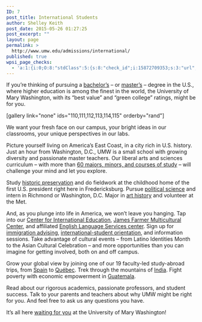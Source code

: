 ```yaml
---
ID: 7
post_title: International Students
author: Shelley Keith
post_date: 2015-05-26 01:27:25
post_excerpt: ""
layout: page
permalink: >
  http://www.umw.edu/admissions/international/
published: true
wpsi_page_checks:
  - 'a:1:{i:0;O:8:"stdClass":5:{s:8:"check_id";i:15872709353;s:3:"url";s:44:"http://www.umw.edu/admissions/international/";s:6:"status";s:8:"checking";s:6:"_links";O:8:"stdClass":1:{s:9:"pagecheck";s:65:"https://api.siteimprove.com/v1/sites/448702/pagecheck/15872709353";}s:4:"time";i:1456842888;}}'
---
```

If you’re thinking of pursuing a <a href="/admissions/international/first-year-process/">bachelor’s</a> – or <a href="http://www.umw.edu/admissions/international/graduate-school/">master’s</a> – degree in the U.S., where higher education is among the finest in the world, the University of Mary Washington, with its “best value” and “green college” ratings, might be for you.

[gallery link="none" ids="110,111,112,113,114,115" orderby="rand"]

We want your fresh face on our campus, your bright ideas in our classrooms, your unique perspectives in our labs.

Picture yourself living on America’s East Coast, in a city rich in U.S. history. Just an hour from Washington, D.C., UMW is a small school with growing diversity and passionate master teachers. Our liberal arts and sciences curriculum – with more than <a href="/study/">60 majors, minors, and courses of study</a> – will challenge your mind and let you explore.

Study <a href="/study/areas/historic-preservation/">historic preservation</a> and do fieldwork at the childhood home of the first U.S. president right here in Fredericksburg. Pursue <a href="/study/areas/political-science/">political science</a> and intern in Richmond or Washington, D.C. Major in <a href="/study/areas/art-history/">art history</a> and volunteer at the Met.

And, as you plunge into life in America, we won’t leave you hanging. Tap into our <a href="http://international.umw.edu/">Center for International Education</a>, <a href="http://students.umw.edu/multicultural/">James Farmer Multicultural Center</a>, and affiliated <a href="https://www.els.edu/en">English Language Services center</a>. Sign up for <a href="http://international.umw.edu/international-services/admitted/visas-immigration/">immigration advising</a>, <a href="http://international.umw.edu/international-services/admitted/orientation-and-arrival/international-student-orientation/">international-student orientation</a>, and information sessions. Take advantage of cultural events – from Latino Identities Month to the Asian Cultural Celebration – and more opportunities than you can imagine for getting involved, both on and off campus.

Grow your global view by joining one of our 19 faculty-led study-abroad trips, from <a href="http://international.umw.edu/spain">Spain</a> to <a href="http://international.umw.edu/quebec">Québec</a>. Trek through the mountains of <a href="http://international.umw.edu/india">India</a>. Fight poverty with economic empowerment in <a href="http://international.umw.edu/guatemala">Guatemala</a>.

Read about our rigorous academics, passionate professors, and student success. Talk to your parents and teachers about why UMW might be right for you. And feel free to ask us any questions you have.

It’s all here <a href="/admissions/apply/">waiting for you</a> at the University of Mary Washington!